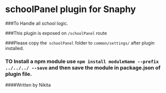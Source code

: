 # schoolPanel plugin for Snaphy


###To Handle all school logic.

###This plugin is exposed on  `/schoolPanel` route

###Please copy the` schoolPanel` folder to `common/settings/` after plugin installed.

### TO Install a npm module use `npm install moduleName --prefix ../../../ --save` and then save the module in package.json of plugin file.


####Written by Nikita 

